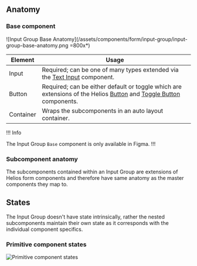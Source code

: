 ## Anatomy

### Base component

![Input Group Base Anatomy](/assets/components/form/input-group/input-group-base-anatomy.png =800x*)

| Element | Usage |
|---------|-------|
| Input | Required; can be one of many types extended via the [Text Input](/components/form/text-input) component. |
| Button | Required; can be either default or toggle which are extensions of the Helios [Button](/components/button) and [Toggle Button](/components/toggle-button) components. |
| Container | Wraps the subcomponents in an auto layout container. |

!!! Info

The Input Group `Base` component is only available in Figma.
!!!

### Subcomponent anatomy

The subcomponents contained within an Input Group are extensions of Helios form components and therefore have same anatomy as the master components they map to.

## States

The Input Group doesn't have state intrinsically, rather the nested subcomponents maintain their own state as it corresponds with the individual component specifics.

### Primitive component states

![Primitive component states](/assets/components/form/input-group/input-group-states.png)